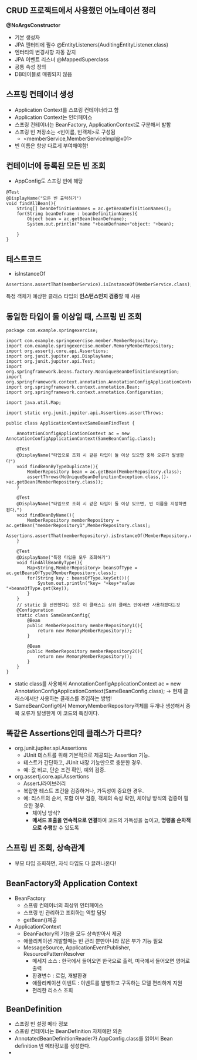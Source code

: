 ## CRUD 프로젝트에서 사용했던 어노테이션 정리

**@NoArgsConstructor**

- 기본 생성자
- JPA 엔터티에 필수
  @EntityListeners(AuditingEntityListener.class)
- 엔터티의 변경사항 자동 감지
- JPA 이벤트 리스너
  @MappedSuperclass
- 공통 속성 정의
- DB테이블로 매핑되지 않음

## 스프링 컨테이너 생성

- Application Context를 스프링 컨테이너라고 함
- Application Context는 인터페이스
- 스프링 컨테이너는 BeanFactory, ApplicationContext로 구분해서 발함
- 스프링 빈 저장소는 <빈이름, 빈객체>로 구성됨
  - <memberService,MemberServiceImpl@x01>
- 빈 이름은 항상 다르게 부여해야함!

## 컨테이너에 등록된 모든 빈 조회

- AppConfig도 스프링 빈에 해당

```
@Test
@DisplayName("모든 빈 출력하기")
void findAllBean(){
    String[] beanDefinitionNames = ac.getBeanDefinitionNames();
    for(String beanDefname : beanDefinitionNames){
        Object bean = ac.getBean(beanDefname);
        System.out.println("name "+beanDefname+"object: "+bean);

    }
}
```

## 테스트코드

- isInstanceOf

```
Assertions.assertThat(memberService).isInstanceOf(MemberService.class);
```

특정 객체가 예상한 클래스 타입의 **인스턴스인지 검증**할 때 사용

## 동일한 타입이 둘 이상일 때, 스프링 빈 조회

```
package com.example.springexercise;

import com.example.springexercise.member.MemberRepository;
import com.example.springexercise.member.MemoryMemberRepository;
import org.assertj.core.api.Assertions;
import org.junit.jupiter.api.DisplayName;
import org.junit.jupiter.api.Test;
import org.springframework.beans.factory.NoUniqueBeanDefinitionException;
import org.springframework.context.annotation.AnnotationConfigApplicationContext;
import org.springframework.context.annotation.Bean;
import org.springframework.context.annotation.Configuration;

import java.util.Map;

import static org.junit.jupiter.api.Assertions.assertThrows;

public class ApplicationContextSameBeanFindTest {

    AnnotationConfigApplicationContext ac = new AnnotationConfigApplicationContext(SameBeanConfig.class);

    @Test
    @DisplayName("타입으로 조회 시 같은 타입이 둘 이상 있으면 중복 오류가 발생한다")
    void findBeanByTypeDuplicate(){
        MemberRepository bean = ac.getBean(MemberRepository.class);
        assertThrows(NoUniqueBeanDefinitionException.class,()->ac.getBean(MemberRepository.class));
    }

    @Test
    @DisplayName("타입으로 조회 시 같은 타입이 둘 이상 있으면, 빈 이름을 지정하면 된다.")
    void findBeanByName(){
        MemberRepository memberRepository = ac.getBean("memberRepository1",MemberRepository.class);
        Assertions.assertThat(memberRepository).isInstanceOf(MemberRepository.class);
    }

    @Test
    @DisplayName("특정 타입을 모두 조회하기")
    void findAllBeanByType(){
        Map<String,MemberRepository> beansOfType = ac.getBeansOfType(MemberRepository.class);
        for(String key : beansOfType.keySet()){
            System.out.println("key= "+key+"value "+beansOfType.get(key));
        }
    }
    // static 을 선언했다는 것은 이 클래스는 상위 클래스 안에서만 사용하겠다는것
    @Configuration
    static class SameBeanConfig{
        @Bean
        public MemberRepository memberRepository1(){
            return new MemoryMemberRepository();
        }

        @Bean
        public MemberRepository memberRepository2(){
            return new MemoryMemberRepository();
        }
    }
}
```

- static class를 사용해서 AnnotationConfigApplicationContext ac = new AnnotationConfigApplicationContext(SameBeanConfig.class); -> 현재 클래스에서만 사용하는 클래스를 주입하는 방법!
- SameBeanConfig에서 MemoryMemberRepository객체를 두개나 생성해서 중복 오류가 발생한게 이 코드의 특징이다.

## 똑같은 Assertions인데 클래스가 다르다?

- org.junit.jupiter.api.Assertions
  - JUnit 테스트를 위해 기본적으로 제공되는 Assertion 기능.
  - 테스트가 간단하고, JUnit 내장 기능만으로 충분한 경우.
  - 예: 값 비교, 단순 조건 확인, 예외 검증.
- org.assertj.core.api.Assertions
  - AssertJ라이브러리
  - 복잡한 테스트 조건을 검증하거나, 가독성이 중요한 경우.
  - 예: 리스트의 순서, 포함 여부 검증, 객체의 속성 확인, 체이닝 방식의 검증이 필요한 경우.
    - 체이닝 방식?
    - **메서드 호출을 연속적으로 연결**하여 코드의 가독성을 높이고, **명령을 순차적으로 수행**할 수 있도록

## 스프링 빈 조회, 상속관계

- 부모 타입 조회하면, 자식 타입도 다 끌려나온다!

## BeanFactory와 Application Context

- BeanFactory
  - 스프링 컨테이너의 최상위 인터페이스
  - 스프링 빈 관리하고 조회하는 역할 담당
  - getBean()제공
- ApplicationContext
  - BeanFactory의 기능을 모두 상속받아서 제공
  - 애플리케이션 개발할때는 빈 관리 뿐만아니라 많은 부가 기능 필요
  - MessageSource, ApplicationEventPublisher, ResourcePatternResolver
    - 메세지 소스 : 한국에서 들어오면 한국으로 출력, 미국에서 들어오면 영어로 출력
    - 환경변수 : 로컬, 개발환경
    - 애플리케이션 이벤트 : 이벤트를 발행하고 구독하는 모델 편리하게 지원
    - 편리한 리소스 조회

## BeanDefinition

- 스프링 빈 설정 메타 정보
- 스프링 컨테이너는 BeanDefinition 자체에만 의존
- AnnotatedBeanDefinitionReader가 AppConfig.class를 읽어서 Bean definition 빈 메타정보를 생성한다.
-
